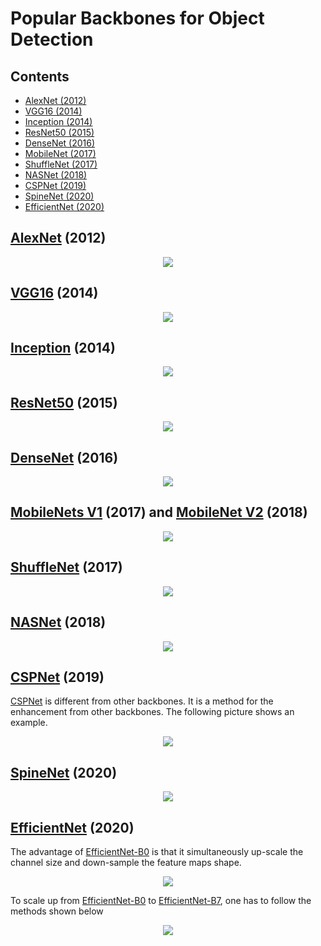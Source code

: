 # Popular Backbones for Object Detection

## Contents

* [AlexNet (2012)](#AlexNet)
* [VGG16 (2014)](#VGG16)
* [Inception (2014)](#Inception)
* [ResNet50 (2015)](#ResNet50)
* [DenseNet (2016)](#DenseNet)
* [MobileNet (2017)](#MobileNet)
* [ShuffleNet (2017)](#ShuffleNet)
* [NASNet (2018)](#NASNet)
* [CSPNet (2019)](#CSPNet)
* [SpineNet (2020)](#SpineNet)
* [EfficientNet (2020)](#EfficientNet)

## [AlexNet](https://papers.nips.cc/paper/2012/file/c399862d3b9d6b76c8436e924a68c45b-Paper.pdf) (2012)<a name="AlexNet"/>

<p align="center">
  <img src="./images/AlexNet.png">
</p>

## [VGG16](https://arxiv.org/abs/1409.1556) (2014)<a name="VGG16"/>

<p align="center">
  <img src="./images/VGG16.png">
</p>

## [Inception](https://arxiv.org/abs/1409.4842) (2014)<a name="Inception"/>

<p align="center">
  <img src="./images/Inception.png">
</p>

## [ResNet50](https://arxiv.org/abs/1512.03385) (2015)<a name="ResNet50"/>

<p align="center">
  <img src="./images/ResNet.png">
</p>

## [DenseNet](https://arxiv.org/abs/1608.06993) (2016)<a name="DenseNet"/>

<p align="center">
  <img src="./images/densenet.png">
</p>

## [MobileNets V1](https://arxiv.org/abs/1409.4842) (2017) and [MobileNet V2](https://arxiv.org/abs/1801.04381) (2018)<a name="MobileNet"/>

<p align="center">
  <img src="./images/mobilenet.png">
</p>

## [ShuffleNet](https://arxiv.org/abs/1707.01083) (2017)<a name="ShuffleNet"/>

<p align="center">
  <img src="./images/shufflenet.png">
</p>

## [NASNet](https://arxiv.org/abs/1707.07012) (2018)<a name="NASNet"/>

<p align="center">
  <img src="./images/NASNet.png">
</p>

## [CSPNet](https://arxiv.org/abs/1911.11929) (2019)<a name="CSPNet"/>

[CSPNet](https://arxiv.org/abs/1911.11929) is different from other backbones. It is a method for the enhancement from other backbones. The following picture shows an example.

<p align="center">
  <img src="./images/CSPNet.png">
</p>

## [SpineNet](https://arxiv.org/abs/1912.05027) (2020)<a name="SpineNet"/>

<p align="center">
  <img src="./images/SpineNet.png">
</p>

## [EfficientNet](https://arxiv.org/abs/1905.11946) (2020)<a name="EfficientNet"/>

The advantage of [EfficientNet-B0](https://arxiv.org/abs/1905.11946) is that it simultaneously up-scale the channel size and down-sample the feature maps shape.

<p align="center">
  <img src="./images/EfficientNet.png">
</p>

To scale up from [EfficientNet-B0](https://arxiv.org/abs/1905.11946) to [EfficientNet-B7](https://arxiv.org/abs/1905.11946), one has to follow the methods shown below

<p align="center">
  <img src="./images/EfficientNet_scales.png">
</p>